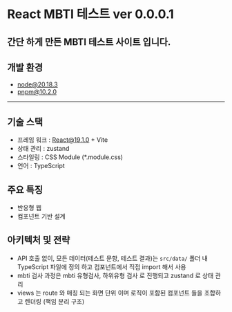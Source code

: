 # React MBTI 테스트 ver 0.0.0.1

## 간단 하게 만든 MBTI 테스트 사이트 입니다.

## 개발 환경 
 - node@20.18.3
 - pnpm@10.2.0
--- 

## 기술 스택 
 - 프레임 워크 : React@19.1.0 + Vite
 - 상태 관리 : zustand
 - 스타일링 : CSS Module (*.module.css)
 - 언어 : TypeScript

## 주요 특징 
 - 반응형 웹 
 - 컴포넌트 기반 설계
 
## 아키텍처 및 전략 
 - API 호출 없이, 모든 데이터(테스트 문항, 테스트 결과)는 `src/data/` 폴더 내     
   TypeScript 파일에 정의 하고 컴포넌트에서 직접 import 해서 사용
 - mbti 검사 과정은 mbti 유형검사, 하위유형 검사 로 진행되고 zustand 로 상태 관리
 - views 는 route 와 매칭 되는 화면 단위 이며 로직이 포함된 컴포넌트 들을 조합하고 렌더링 (책임 분리 구조) 


